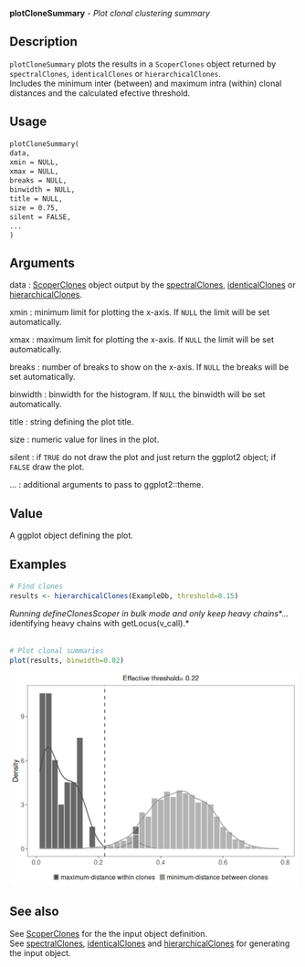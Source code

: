 **plotCloneSummary** - *Plot clonal clustering summary*

Description
--------------------

`plotCloneSummary` plots the results in a `ScoperClones` object returned 
by `spectralClones`, `identicalClones` or `hierarchicalClones`.  
Includes the minimum inter (between) and maximum intra (within) clonal distances 
and the calculated efective threshold.


Usage
--------------------
```
plotCloneSummary(
data,
xmin = NULL,
xmax = NULL,
breaks = NULL,
binwidth = NULL,
title = NULL,
size = 0.75,
silent = FALSE,
...
)
```

Arguments
-------------------

data
:   [ScoperClones](ScoperClones-class.md) object output by the [spectralClones](spectralClones.md), 
[identicalClones](identicalClones.md) or [hierarchicalClones](hierarchicalClones.md).

xmin
:   minimum limit for plotting the x-axis. If `NULL` the limit will 
be set automatically.

xmax
:   maximum limit for plotting the x-axis. If `NULL` the limit will 
be set automatically.

breaks
:   number of breaks to show on the x-axis. If `NULL` the breaks will 
be set automatically.

binwidth
:   binwidth for the histogram. If `NULL` the binwidth 
will be set automatically.

title
:   string defining the plot title.

size
:   numeric value for lines in the plot.

silent
:   if `TRUE` do not draw the plot and just return the ggplot2 
object; if `FALSE` draw the plot.

...
:   additional arguments to pass to ggplot2::theme.




Value
-------------------

A ggplot object defining the plot.



Examples
-------------------

```R
# Find clones
results <- hierarchicalClones(ExampleDb, threshold=0.15)

```

*Running defineClonesScoper in bulk mode and only keep heavy chains**... identifying heavy chains with getLocus(v_call).*
```R

# Plot clonal summaries
plot(results, binwidth=0.02)
```

![5](plotCloneSummary-5.png)


See also
-------------------

See [ScoperClones](ScoperClones-class.md) for the the input object definition.  
See [spectralClones](spectralClones.md), [identicalClones](identicalClones.md) and [hierarchicalClones](hierarchicalClones.md) 
for generating the input object.






